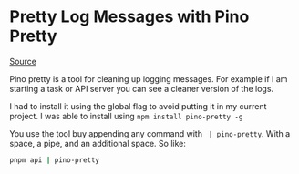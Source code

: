 # Pretty Log Messages with Pino Pretty

[Source](https://github.com/pinojs/pino-pretty)

Pino pretty is a tool for cleaning up logging messages. For example if I am starting a task or API server you can see a cleaner version of the logs. 

I had to install it using the global flag to avoid putting it in my current project. I was able to install using `npm install pino-pretty -g`

You use the tool buy appending any command with ` | pino-pretty`. With a space, a pipe, and an additional space. So like:

```bash
pnpm api | pino-pretty
```